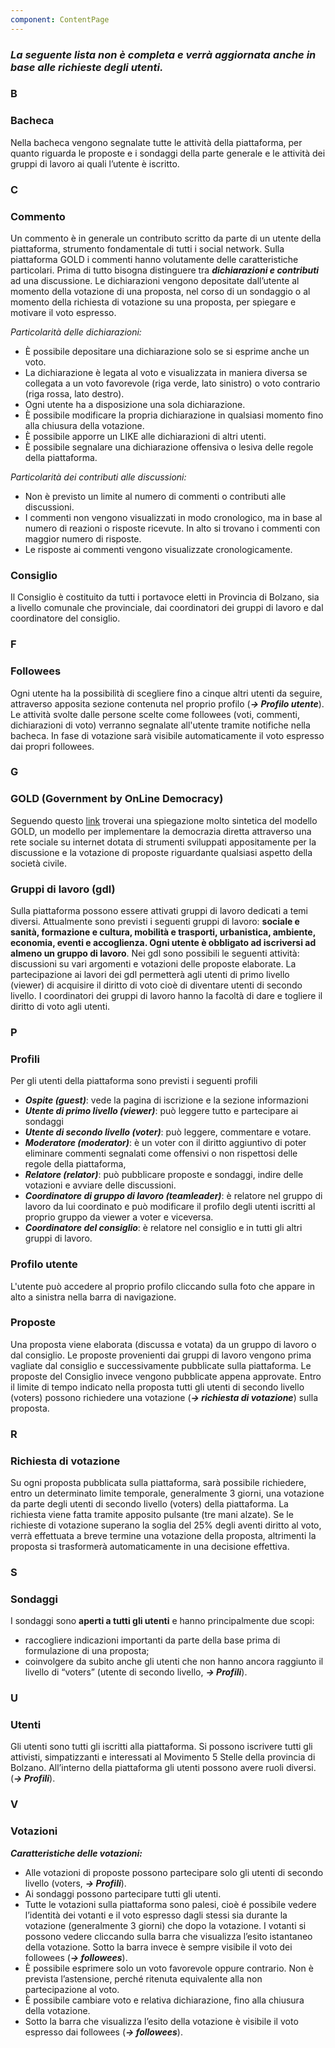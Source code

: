 ```yaml
---
component: ContentPage
---
```


### **_La seguente lista non è completa e verrà aggiornata anche in base alle richieste degli utenti._**

### B

### Bacheca

Nella bacheca vengono segnalate tutte le attività della piattaforma, per quanto riguarda le proposte e i sondaggi della parte generale e le attività dei gruppi di lavoro ai quali l’utente è iscritto.

### C

### Commento

Un commento è in generale un contributo scritto da parte di un utente della piattaforma, strumento fondamentale di tutti i social network. Sulla piattaforma GOLD i commenti hanno volutamente delle caratteristiche particolari. Prima di tutto bisogna distinguere tra **_dichiarazioni e contributi_** ad una discussione. Le dichiarazioni vengono depositate dall’utente al momento della votazione di una proposta, nel corso di un sondaggio o al momento della richiesta di votazione su una proposta, per spiegare e motivare il voto espresso.

_Particolarità delle dichiarazioni:_

* È possibile depositare una dichiarazione solo se si esprime anche un voto.
* La dichiarazione è legata al voto e visualizzata in maniera diversa se collegata a un voto favorevole (riga verde, lato sinistro) o voto contrario (riga rossa, lato destro).
* Ogni utente ha a disposizione una sola dichiarazione.
* È possibile modificare la propria dichiarazione in qualsiasi momento fino alla chiusura della votazione.
* È possibile apporre un LIKE alle dichiarazioni di altri utenti.
* È possibile segnalare una dichiarazione offensiva o lesiva delle regole della piattaforma.

_Particolarità dei contributi alle discussioni:_

* Non è previsto un limite al numero di commenti o contributi alle discussioni.
* I commenti non vengono visualizzati in modo cronologico, ma in base al numero di reazioni o risposte ricevute. In alto si trovano i commenti con maggior numero di risposte.
* Le risposte ai commenti vengono visualizzate cronologicamente.

### Consiglio

Il Consiglio è costituito da tutti i portavoce eletti in Provincia di Bolzano, sia a livello comunale che provinciale, dai coordinatori dei gruppi di lavoro e dal coordinatore del consiglio.

### F

### Followees

Ogni utente ha la possibilità di scegliere fino a cinque altri utenti da seguire, attraverso apposita sezione contenuta nel proprio profilo (**_-> Profilo utente_**). Le attività svolte dalle persone scelte come followees (voti, commenti, dichiarazioni di voto) verranno segnalate all'utente tramite notifiche nella bacheca. In fase di votazione sarà visibile automaticamente il voto espresso dai propri followees.

### G

### GOLD (Government by OnLine Democracy)

Seguendo questo [link](https://drive.google.com/file/d/1hcFer8ulwVD_BIptIQ340EXIsJ9UnEef/view?usp=sharing) troverai una spiegazione molto sintetica del modello GOLD, un modello per implementare la democrazia diretta attraverso una rete sociale su internet dotata di strumenti sviluppati appositamente per la discussione e la votazione di proposte riguardante qualsiasi aspetto della società civile.

### Gruppi di lavoro (gdl)

Sulla piattaforma possono essere attivati gruppi di lavoro dedicati a temi diversi. Attualmente sono previsti i seguenti gruppi di lavoro: **sociale e sanità, formazione e cultura, mobilità e trasporti, urbanistica, ambiente, economia, eventi e accoglienza. Ogni utente è obbligato ad iscriversi ad almeno un gruppo di lavoro**. Nei gdl sono possibili le seguenti attività: discussioni su vari argomenti e votazioni delle proposte elaborate. La partecipazione ai lavori dei gdl permetterà agli utenti di primo livello (viewer) di acquisire il diritto di voto cioè di diventare utenti di secondo livello. I coordinatori dei gruppi di lavoro hanno la facoltà di dare e togliere il diritto di voto agli utenti.

### P

### Profili

Per gli utenti della piattaforma sono previsti i seguenti profili

* **_Ospite (guest)_**: vede la pagina di iscrizione e la sezione informazioni
* **_Utente di primo livello (viewer)_**: può leggere tutto e partecipare ai sondaggi
* **_Utente di secondo livello (voter)_**: può leggere, commentare e votare.
* **_Moderatore (moderator)_**: è un voter con il diritto aggiuntivo di poter eliminare commenti segnalati come offensivi o non rispettosi delle regole della piattaforma,
* **_Relatore (relator)_**: può pubblicare proposte e sondaggi, indire delle votazioni e avviare delle discussioni.
* **_Coordinatore di gruppo di lavoro (teamleader)_**: è relatore nel gruppo di lavoro da lui coordinato e può modificare il profilo degli utenti iscritti al proprio gruppo da viewer a voter e viceversa.
* **_Coordinatore del consiglio_**: è relatore nel consiglio e in tutti gli altri gruppi di lavoro.

### Profilo utente

L'utente può accedere al proprio profilo cliccando sulla foto che appare in alto a sinistra nella barra di navigazione.

### Proposte

Una proposta viene elaborata (discussa e votata) da un gruppo di lavoro o dal consiglio. Le proposte provenienti dai gruppi di lavoro vengono prima vagliate dal consiglio e successivamente pubblicate sulla piattaforma. Le proposte del Consiglio invece vengono pubblicate appena approvate. Entro il limite di tempo indicato nella proposta tutti gli utenti di secondo livello (voters) possono richiedere una votazione (**_-> richiesta di votazione_**) sulla proposta.

### R

### Richiesta di votazione

Su ogni proposta pubblicata sulla piattaforma, sarà possibile richiedere, entro un determinato limite temporale, generalmente 3 giorni, una votazione da parte degli utenti di secondo livello (voters) della piattaforma.
La richiesta viene fatta tramite apposito pulsante (tre mani alzate). Se le richieste di votazione superano la soglia del 25% degli aventi diritto al voto, verrà effettuata a breve termine una votazione della proposta, altrimenti la proposta si trasformerà automaticamente in una decisione effettiva.

### S

### Sondaggi

I sondaggi sono **aperti a tutti gli utenti** e hanno principalmente due scopi:

* raccogliere indicazioni importanti da parte della base prima di formulazione di una proposta;
* coinvolgere da subito anche gli utenti che non hanno ancora raggiunto il livello di “voters” (utente di secondo livello, **_-> Profili_**).

### U

### Utenti

Gli utenti sono tutti gli iscritti alla piattaforma. Si possono iscrivere tutti gli attivisti, simpatizzanti e interessati al Movimento 5 Stelle della provincia di Bolzano. All’interno della piattaforma gli utenti possono avere ruoli diversi. (**_-> Profili_**).

### V

### Votazioni

**_Caratteristiche delle votazioni:_**

* Alle votazioni di proposte possono partecipare solo gli utenti di secondo livello (voters, **_-> Profili_**).
* Ai sondaggi possono partecipare tutti gli utenti.
* Tutte le votazioni sulla piattaforma sono palesi, cioè é possibile vedere l’identità dei votanti e il voto espresso dagli stessi sia durante la votazione (generalmente 3 giorni) che dopo la votazione. I votanti si possono vedere cliccando sulla barra che visualizza l’esito istantaneo della votazione. Sotto la barra invece è sempre visibile il voto dei followees (**_-> followees_**).
* È possibile esprimere solo un voto favorevole oppure contrario. Non è prevista l’astensione, perché ritenuta equivalente alla non partecipazione al voto.
* È possibile cambiare voto e relativa dichiarazione, fino alla chiusura della votazione.
* Sotto la barra che visualizza l’esito della votazione è visibile il voto espresso dai followees (**_-> followees_**).
